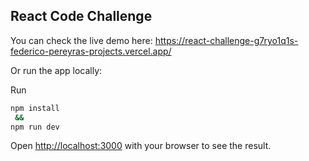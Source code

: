 ## React Code Challenge

You can check the live demo here:
https://react-challenge-g7ryo1q1s-federico-pereyras-projects.vercel.app/


Or run the app locally:

Run 
```bash
npm install
 && 
npm run dev

```

Open [http://localhost:3000](http://localhost:3000) with your browser to see the result.
